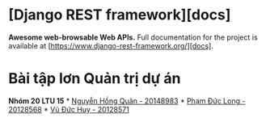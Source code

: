 # [Django REST framework][docs]

**Awesome web-browsable Web APIs.**
Full documentation for the project is available at [https://www.django-rest-framework.org/][docs].
# Bài tập lơn Quản trị dự án

**Nhóm 20 LTU 15**
    * [Nguyễn Hồng Quân - 20148983][quan]
    * [Phạm Đức Long - 20128568][long]
    * [Vũ Đức Huy - 20128571][huy]

[quan]:https://github.com/Quannh126
[huy]: https://github.com/huyvu1104
[long]: https://github.com/edpham12
